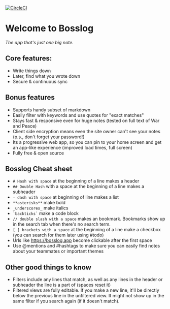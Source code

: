 [![CircleCI](https://circleci.com/gh/anthonygarvan/bosslog.svg?style=svg)](https://circleci.com/gh/anthonygarvan/bosslog)

# Welcome to Bosslog
_The app that's just one big note._

## Core features:
- Write things down
- Later, find what you wrote down
- Secure & continuous sync

## Bonus features
- Supports handy subset of markdown
- Easily filter with keywords and use quotes for "exact matches"
- Stays fast & responsive even for huge notes (tested on full text of War and Peace)
- Client side encryption means even the site owner can't see your notes (p.s., don't forget your password!)
- Its a progressive web app, so you can pin to your home screen and get an app-like experience (improved load times, full screen)
- Fully free & open source

## Bosslog Cheat sheet
- `# Hash with space` at the beginning of a line makes a header
- `## Double Hash` with a space at the beginning of a line makes a subheader
- `- dash with space` at beginning of line makes a list
- `**asterisks**` make bold
- `_underscores_` make italics
- `` `backticks` `` make a code  block
- `// double slash with a space` makes an bookmark. Bookmarks show up in the search tab when there's no search term.
- `[ ] brackets with a space`  at the beginning of a line make a checkbox (you can search for them later using #todo)
- Urls like https://bosslog.app become clickable after the first space
- Use @mentions  and #hashtags to make sure you can easily find notes about your  teammates or important themes   

## Other good things to know
- Filters include any lines that match, as well as any lines in the header or subheader the line is a part of (spaces reset it)
- Filtered views are fully editable. If you make a new line, it'll be directly below the previous line in the unfiltered view. It might not show up in the same filter if you search again (if it doesn't match).
